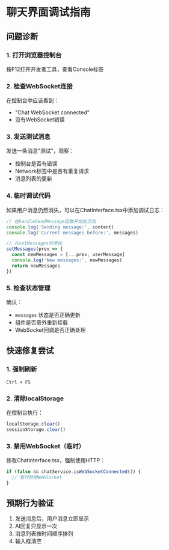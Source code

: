 # 聊天界面调试指南

## 问题诊断

### 1. 打开浏览器控制台
按F12打开开发者工具，查看Console标签

### 2. 检查WebSocket连接
在控制台中应该看到：
- "Chat WebSocket connected"
- 没有WebSocket错误

### 3. 发送测试消息
发送一条消息"测试"，观察：
- 控制台是否有错误
- Network标签中是否有重复请求
- 消息列表的更新

### 4. 临时调试代码
如果用户消息仍然消失，可以在ChatInterface.tsx中添加调试日志：

```javascript
// 在handleSendMessage函数开始处添加
console.log('Sending message:', content)
console.log('Current messages before:', messages)

// 在setMessages后添加
setMessages(prev => {
  const newMessages = [...prev, userMessage]
  console.log('New messages:', newMessages)
  return newMessages
})
```

### 5. 检查状态管理
确认：
- `messages` 状态是否正确更新
- 组件是否意外重新挂载
- WebSocket回调是否正确处理

## 快速修复尝试

### 1. 强制刷新
```
Ctrl + F5
```

### 2. 清除localStorage
在控制台执行：
```javascript
localStorage.clear()
sessionStorage.clear()
```

### 3. 禁用WebSocket（临时）
修改ChatInterface.tsx，强制使用HTTP：
```javascript
if (false && chatService.isWebSocketConnected()) {
  // 暂时禁用WebSocket
}
```

## 预期行为验证
1. 发送消息后，用户消息立即显示
2. AI回复只显示一次
3. 消息列表按时间顺序排列
4. 输入框清空 